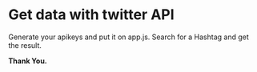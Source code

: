 <h1>Get data with twitter API</h1>
<p>Generate your apikeys and put it on app.js. Search for a Hashtag and get the result.</p>
<strong>Thank You.</strong>